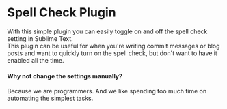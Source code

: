 # Spell Check Plugin


With this simple plugin you can easily toggle on and off the spell check setting in Sublime Text.  
This plugin can be useful for when you're writing commit messages or blog posts and want to quickly turn on the spell check, but don't want to have it enabled all the time.

#### Why not change the settings manually?

Because we are programmers. And we like spending too much time on automating the simplest tasks.  
